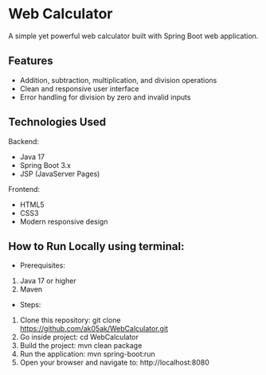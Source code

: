 # Web Calculator

A simple yet powerful web calculator built with Spring Boot web application.

## Features
- Addition, subtraction, multiplication, and division operations
- Clean and responsive user interface
- Error handling for division by zero and invalid inputs

## Technologies Used
Backend:
- Java 17
- Spring Boot 3.x
- JSP (JavaServer Pages)

Frontend:
- HTML5
- CSS3
- Modern responsive design

## How to Run Locally using terminal:
- Prerequisites:
1. Java 17 or higher
2. Maven

- Steps:
1. Clone this repository: git clone https://github.com/ak05ak/WebCalculator.git
2. Go inside project: cd WebCalculator
3. Build the project: mvn clean package
4. Run the application: mvn spring-boot:run
5. Open your browser and navigate to: http://localhost:8080
